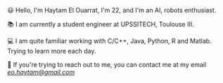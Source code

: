 :smiley: Hello, I'm Haytam El Ouarrat, I'm 22, and I'm an AI, robots enthusiast.

:books: I am currently a student engineer at UPSSITECH, Toulouse III.

:computer: I am quite familiar working with C/C++, Java, Python, R and Matlab. Trying to learn more each day.

:email: If you're trying to reach out to me, you can contact me at my email *eo.haytam@gmail.com*

